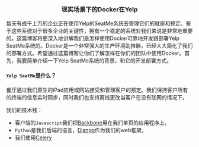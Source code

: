### <p align=center>现实场景下的Docker在Yelp</p>


每天有成千上万的企业正在使用Yelp的SeatMe系统去管理它们的就座和预定。鉴于这些系统对于很多企业的关键性，拥有一个稳定的系统对我们来说是非常地重要的。这篇博客将要深入地讲解我们是怎样使用Docker可靠地开发跟部署Yelp SeatMe系统的。Docker是一个非常强大的生产环境助推器，已经大大简化了我们的部署方式。希望通过这篇博客让你们了解怎样在你们的团队中使用Docker。首先，我要简单介绍一下Yelp SeatMe系统的背景，和它的开发部署方式。

#### `Yelp SeatMe`是什么？

餐厅通过我们原生的iPad应用或网站接受和管理客户的预定。我们保持客户所有的终端的信息实时同步，同时我们也支持离线更改当客户在没有联网的情况下。

我们的技术栈：

 * 客户端的`Javascript`我们把[Backbone](http://backbonejs.org/)用在我们单页的应用程序上。
 * `Python`是我们后端的语言，[Django](https://www.djangoproject.com/)作为我们的web框架。
 * 我们使用[Celery]()
